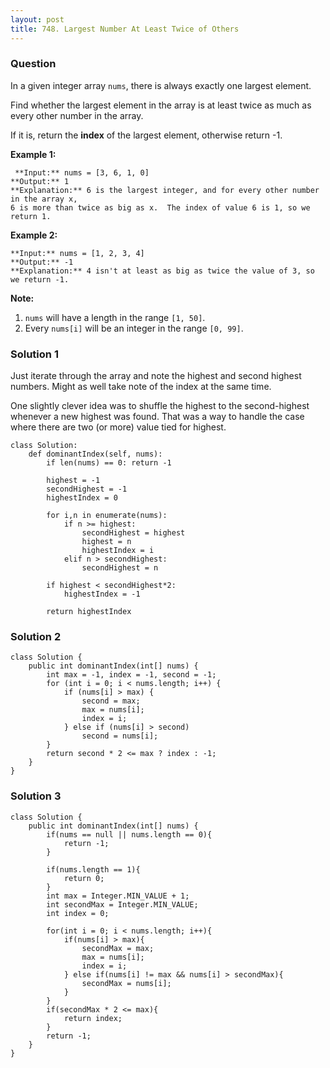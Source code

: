```yaml
---
layout: post
title: 748. Largest Number At Least Twice of Others
---
```

### Question
In a given integer array `nums`, there is always exactly one largest element.

Find whether the largest element in the array is at least twice as much as
every other number in the array.

If it is, return the **index** of the largest element, otherwise return -1.

 **Example 1:**

    
    
     **Input:** nums = [3, 6, 1, 0]
    **Output:** 1
    **Explanation:** 6 is the largest integer, and for every other number in the array x,
    6 is more than twice as big as x.  The index of value 6 is 1, so we return 1.
    



**Example 2:**

    
    
    **Input:** nums = [1, 2, 3, 4]
    **Output:** -1
    **Explanation:** 4 isn't at least as big as twice the value of 3, so we return -1.
    



 **Note:**

  1. `nums` will have a length in the range `[1, 50]`.
  2. Every `nums[i]` will be an integer in the range `[0, 99]`.

### Solution 1
Just iterate through the array and note the highest and second highest
numbers. Might as well take note of the index at the same time.

One slightly clever idea was to shuffle the highest to the second-highest
whenever a new highest was found. That was a way to handle the case where
there are two (or more) value tied for highest.

    
    
    class Solution:
        def dominantIndex(self, nums):
            if len(nums) == 0: return -1
    
            highest = -1
            secondHighest = -1
            highestIndex = 0
            
            for i,n in enumerate(nums):
                if n >= highest:
                    secondHighest = highest
                    highest = n
                    highestIndex = i
                elif n > secondHighest:
                    secondHighest = n
    
            if highest < secondHighest*2:
                highestIndex = -1
            
            return highestIndex
    
    


### Solution 2
    
    
    class Solution {
        public int dominantIndex(int[] nums) {
            int max = -1, index = -1, second = -1;
            for (int i = 0; i < nums.length; i++) {
                if (nums[i] > max) {
                    second = max;
                    max = nums[i];
                    index = i;
                } else if (nums[i] > second)
                    second = nums[i];
            }
            return second * 2 <= max ? index : -1;
        }
    }
    


### Solution 3
    
    
    class Solution {
        public int dominantIndex(int[] nums) {
            if(nums == null || nums.length == 0){
                return -1;
            }
            
            if(nums.length == 1){
                return 0;
            }
            int max = Integer.MIN_VALUE + 1;
            int secondMax = Integer.MIN_VALUE;
            int index = 0;
            
            for(int i = 0; i < nums.length; i++){
                if(nums[i] > max){
                    secondMax = max;
                    max = nums[i];
                    index = i;
                } else if(nums[i] != max && nums[i] > secondMax){
                    secondMax = nums[i];
                }
            }
            if(secondMax * 2 <= max){
                return index;
            }
            return -1;
        }
    }
    



